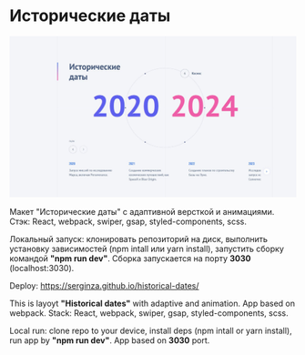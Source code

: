 # Исторические даты

![Interface](interface.JPG)

Макет "Исторические даты" с адаптивной версткой и анимациями.
Стэк: React, webpack, swiper, gsap, styled-components, scss.

Локальный запуск: клонировать репозиторий на диск, выполнить установку зависимостей (npm intall или yarn install), запустить сборку командой **"npm run dev"**. Сборка запускается на порту **3030** (localhost:3030).

Deploy: https://serginza.github.io/historical-dates/

This is layoyt **"Historical dates"** with adaptive and animation. App based on webpack.
Stack: React, webpack, swiper, gsap, styled-components, scss.

Local run: clone repo to your device, install deps (npm intall or yarn install), run app by **"npm run dev"**. App based on **3030** port.
